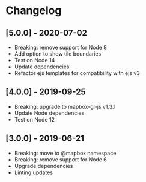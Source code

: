# Changelog

## [5.0.0] - 2020-07-02
- Breaking: remove support for Node 8
- Add option to show tile boundaries
- Test on Node 14
- Update dependencies
- Refactor ejs templates for compatibility with ejs v3

## [4.0.0] - 2019-09-25
- Breaking: upgrade to mapbox-gl-js v1.3.1
- Update Node dependencies
- Test on Node 12

## [3.0.0] - 2019-06-21
- Breaking: move to @mapbox namespace
- Breaking: remove support for Node 6
- Upgrade dependencies
- Linting updates
